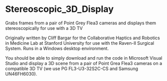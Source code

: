 Stereoscopic_3D_Display
=======================

Grabs frames from a pair of Point Grey Flea3 cameras and displays them stereoscopically for use with a 3D TV

Originally written by Cliff Bargar for the Collaborative Haptics and Robotics in Medicine Lab at Stanford University for use with the Raven-II Surgical System.
Runs in a Windows desktop environment.

You should be able to simply download and run the code in Microsoft Visual Studio and display a 3D scene from a pair of Point Grea Flea3 cameras on a compatible 3D TV (we use PG FL3-U3-32S2C-CS and Samsung UN46FH6030).
